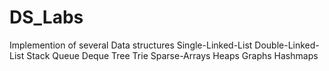 # DS_Labs
Implemention of several Data structures
Single-Linked-List
Double-Linked-List
Stack
Queue
Deque
Tree
Trie
Sparse-Arrays
Heaps
Graphs
Hashmaps
